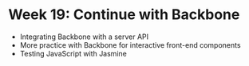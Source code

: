 # Week 19: Continue with Backbone
- Integrating Backbone with a server API
- More practice with Backbone for interactive front-end components
- Testing JavaScript with Jasmine
